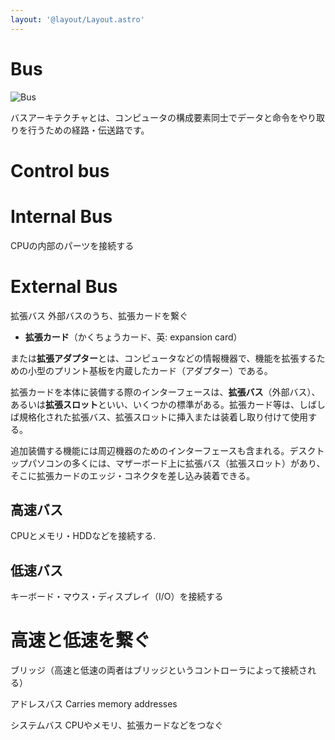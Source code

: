 ```yaml
---
layout: '@layout/Layout.astro'
---
```

# Bus 
![Bus](/blog/cs/bus_system.png)

バスアーキテクチャとは、コンピュータの構成要素同士でデータと命令をやり取りを行うための経路・伝送路です。

# Control bus

# Internal Bus
CPUの内部のパーツを接続する
# External Bus
拡張バス
外部バスのうち、拡張カードを繋ぐ
- **拡張カード**（かくちょうカード、英: expansion card）

または**拡張アダプター**とは、コンピュータなどの情報機器で、機能を拡張するための小型のプリント基板を内蔵したカード（アダプター）である。

拡張カードを本体に装備する際のインターフェースは、**拡張バス**（外部バス）、あるいは**拡張スロット**といい、いくつかの標準がある。拡張カード等は、しばしば規格化された拡張バス、拡張スロットに挿入または装着し取り付けて使用する。

追加装備する機能には周辺機器のためのインターフェースも含まれる。デスクトップパソコンの多くには、マザーボード上に拡張バス（拡張スロット）があり、そこに拡張カードのエッジ・コネクタを差し込み装着できる。

## 高速バス
CPUとメモリ・HDDなどを接続する.
## 低速バス
キーボード・マウス・ディスプレイ（I/O）を接続する
# 高速と低速を繋ぐ
ブリッジ（高速と低速の両者はブリッジというコントローラによって接続される）

アドレスバス
Carries memory addresses

システムバス
CPUやメモリ、拡張カードなどをつなぐ

